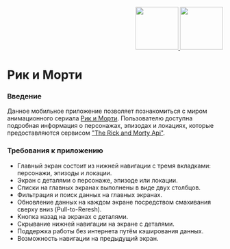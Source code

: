 <p align="right">
  <a href="../master/README.ru-RU.md">
    <img src="../master/docs/icons/russian.png" width="100"/>
  </a>
  <a href="../master/README.md">
    <img src="../master/docs/icons/english.png" width="100"/>
  </a>
</p>

# Рик и Морти 



### Введение
Данное мобильное приложение позволяет познакомиться с миром анимационного сериала [Рик и Морти](https://rick-i-morty.online/).
Пользователю доступна подробная информация о персонажах, эпизодах и локациях, которые предоставляются сервисом ["The Rick and Morty Api"](https://rickandmortyapi.com/).

### Требования к приложению


* Главный экран состоит из нижней навигации с тремя вкладками: персонажи, эпизоды и локации.
* Экран с деталями о персонаже, эпизоде или локации.
* Списки на главных экранах выполнены в виде двух столбцов.
* Фильтрация и поиск данных на главных экранах.
* Обновление данных на каждом экране посредством смахивания сверху вниз (Pull-to-Reresh).
* Кнопка назад на экранах с деталями.
* Скрывание нижней навигации на экране с деталями.
* Поддержка работы без интернета путём кэширования данных.
* Возможность навигации на предыдущий экран.

